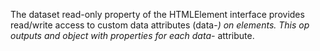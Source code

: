The dataset read-only property of the HTMLElement interface provides read/write access to custom data attributes (data-_) on elements. This op outputs and object with properties for each data-_ attribute.
